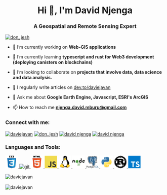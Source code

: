 <h1 align="center">Hi 👋, I'm David Njenga</h1>
<h3 align="center">A Geospatial and Remote Sensing Expert</h3>

<p align="left"> <a href="https://twitter.com/don_jesh" target="blank"><img src="https://img.shields.io/twitter/follow/don_jesh?logo=twitter&style=for-the-badge" alt="don_jesh" /></a> </p>

- 🔭 I’m currently working on **Web-GIS applications**

- 🌱 I’m currently learning **typescript and rust for Web3 development (deploying canisters on blockchains)**

- 👯 I’m looking to collaborate on **projects that involve data, data science and data analysis.**

- 📝 I regularly write articles on [dev.to/daviejavan](dev.to/daviejavan)

- 💬 Ask me about **Google Earth Engine, Javascript, ESRI's ArcGIS**

- 📫 How to reach me **njenga.david.mburu@gmail.com**

<h3 align="left">Connect with me:</h3>
<p align="left">
<a href="https://dev.to/daviejavan" target="blank"><img align="center" src="https://raw.githubusercontent.com/rahuldkjain/github-profile-readme-generator/master/src/images/icons/Social/devto.svg" alt="daviejavan" height="30" width="40" /></a>
<a href="https://twitter.com/don_jesh" target="blank"><img align="center" src="https://raw.githubusercontent.com/rahuldkjain/github-profile-readme-generator/master/src/images/icons/Social/twitter.svg" alt="don_jesh" height="30" width="40" /></a>
<a href="https://linkedin.com/in/david njenga" target="blank"><img align="center" src="https://raw.githubusercontent.com/rahuldkjain/github-profile-readme-generator/master/src/images/icons/Social/linked-in-alt.svg" alt="david njenga" height="30" width="40" /></a>
<a href="https://fb.com/david njenga" target="blank"><img align="center" src="https://raw.githubusercontent.com/rahuldkjain/github-profile-readme-generator/master/src/images/icons/Social/facebook.svg" alt="david njenga" height="30" width="40" /></a>
</p>

<h3 align="left">Languages and Tools:</h3>
<p align="left"> <a href="https://www.w3schools.com/css/" target="_blank" rel="noreferrer"> <img src="https://raw.githubusercontent.com/devicons/devicon/master/icons/css3/css3-original-wordmark.svg" alt="css3" width="40" height="40"/> </a> <a href="https://git-scm.com/" target="_blank" rel="noreferrer"> <img src="https://www.vectorlogo.zone/logos/git-scm/git-scm-icon.svg" alt="git" width="40" height="40"/> </a> <a href="https://www.w3.org/html/" target="_blank" rel="noreferrer"> <img src="https://raw.githubusercontent.com/devicons/devicon/master/icons/html5/html5-original-wordmark.svg" alt="html5" width="40" height="40"/> </a> <a href="https://developer.mozilla.org/en-US/docs/Web/JavaScript" target="_blank" rel="noreferrer"> <img src="https://raw.githubusercontent.com/devicons/devicon/master/icons/javascript/javascript-original.svg" alt="javascript" width="40" height="40"/> </a> <a href="https://www.linux.org/" target="_blank" rel="noreferrer"> <img src="https://raw.githubusercontent.com/devicons/devicon/master/icons/linux/linux-original.svg" alt="linux" width="40" height="40"/> </a> <a href="https://nodejs.org" target="_blank" rel="noreferrer"> <img src="https://raw.githubusercontent.com/devicons/devicon/master/icons/nodejs/nodejs-original-wordmark.svg" alt="nodejs" width="40" height="40"/> </a> <a href="https://www.postgresql.org" target="_blank" rel="noreferrer"> <img src="https://raw.githubusercontent.com/devicons/devicon/master/icons/postgresql/postgresql-original-wordmark.svg" alt="postgresql" width="40" height="40"/> </a> <a href="https://www.python.org" target="_blank" rel="noreferrer"> <img src="https://raw.githubusercontent.com/devicons/devicon/master/icons/python/python-original.svg" alt="python" width="40" height="40"/> </a> <a href="https://www.rust-lang.org" target="_blank" rel="noreferrer"> <img src="https://raw.githubusercontent.com/devicons/devicon/master/icons/rust/rust-plain.svg" alt="rust" width="40" height="40"/> </a> <a href="https://www.typescriptlang.org/" target="_blank" rel="noreferrer"> <img src="https://raw.githubusercontent.com/devicons/devicon/master/icons/typescript/typescript-original.svg" alt="typescript" width="40" height="40"/> </a> </p>

<p><img align="center" src="https://github-readme-stats.vercel.app/api/top-langs?username=daviejavan&show_icons=true&locale=en&layout=compact" alt="daviejavan" /></p>

<p><img align="center" src="https://github-readme-streak-stats.herokuapp.com/?user=daviejavan&" alt="daviejavan" /></p>

